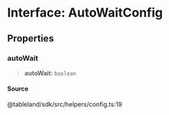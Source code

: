 # Interface: AutoWaitConfig

## Properties

### autoWait

> **autoWait**: `boolean`

#### Source

@tableland/sdk/src/helpers/config.ts:19
